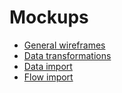 Mockups
=======

* [General wireframes](https://drive.google.com/open?id=0B4C2-GDdmwzKOFJSVVllckJtVXc)
* [Data transformations](https://drive.google.com/open?id=0B4C2-GDdmwzKUHVyeVd3TmN2M1U)
* [Data import](https://drive.google.com/open?id=0B4C2-GDdmwzKYk5fTldZTE15OEU)
* [Flow import](https://drive.google.com/open?id=0B4C2-GDdmwzKMmxvdVd5X01Pb0E)